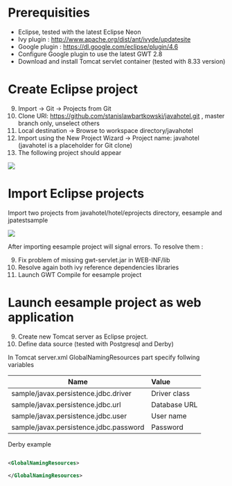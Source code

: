 # Prerequisities

* Eclipse, tested with the latest Eclipse Neon
* Ivy plugin : http://www.apache.org/dist/ant/ivyde/updatesite
* Google plugin : https://dl.google.com/eclipse/plugin/4.6
* Configure Google plugin to use the latest GWT 2.8
* Download and install Tomcat servlet container (tested with 8.33 version)

# Create Eclipse project
9. Import -> Git -> Projects from Git
9. Clone URI: https://github.com/stanislawbartkowski/javahotel.git , master branch only, unselect others
9. Local destination -> Browse to workspace directory/javahotel
9. Import using the New Project Wizard -> Project name: javahotel (javahotel is a placeholder for Git clone)
9. The following project should appear

![](https://github.com/stanislawbartkowski/javahotel/blob/master/wiki/Zrzut%20ekranu%20z%202016-11-22%2022:36:46.png)

# Import Eclipse projects
Import two projects from javahotel/hotel/eprojects directory, eesample and jpatestsample

![](https://github.com/stanislawbartkowski/javahotel/blob/master/wiki/Zrzut%20ekranu%20z%202016-11-23%2000:36:21.png)

After importing eesample project will signal errors. To resolve them :

9. Fix problem of missing gwt-servlet.jar in WEB-INF/lib
9. Resolve again both ivy reference dependencies libraries
9. Launch GWT Compile for eesample project

# Launch eesample project as web application 
9. Create new Tomcat server as Eclipse project.
9. Define data source (tested with Postgresql and Derby)

In Tomcat server.xml GlobalNamingResources part specify follwing variables

| Name    | Value
| --------|:---------
| sample/javax.persistence.jdbc.driver | Driver class
| sample/javax.persistence.jdbc.url | Database URL
| sample/javax.persistence.jdbc.user | User name
| sample/javax.persistence.jdbc.password | Password

Derby example

```xml

<GlobalNamingResources>

</GlobalNamingResources>
```


